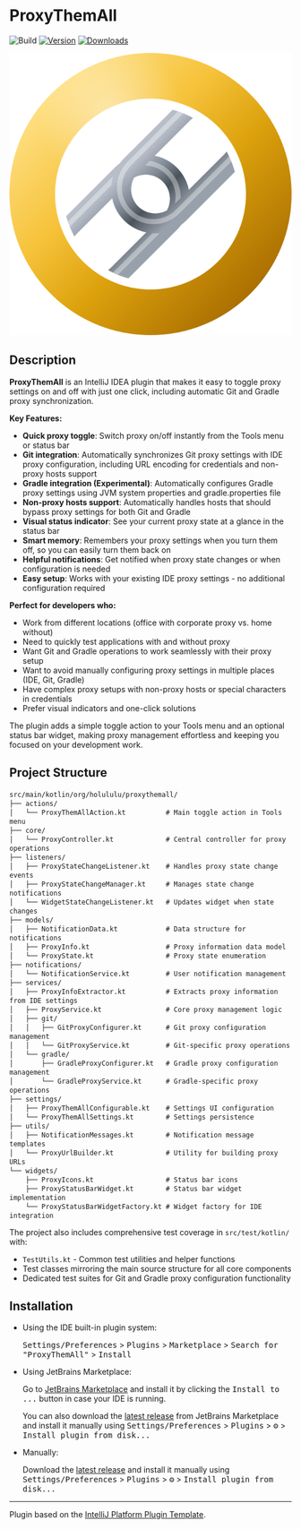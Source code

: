 # ProxyThemAll
![Build](https://github.com/HoLuLuLu/ProxyThemAll/workflows/Build/badge.svg)
[![Version](https://img.shields.io/jetbrains/plugin/v/28611-proxythemall.svg)](https://plugins.jetbrains.com/plugin/28611-proxythemall)
[![Downloads](https://img.shields.io/jetbrains/plugin/d/28611-proxythemall.svg)](https://plugins.jetbrains.com/plugin/28611-proxythemall)

![Plugin Icon](src/main/resources/META-INF/pluginIcon.svg)

## Description

<!-- Plugin description -->
__ProxyThemAll__ is an IntelliJ IDEA plugin that makes it easy to toggle proxy settings on and off with just one click,
including automatic Git and Gradle proxy synchronization.

__Key Features:__

- __Quick proxy toggle__: Switch proxy on/off instantly from the Tools menu or status bar
- __Git integration__: Automatically synchronizes Git proxy settings with IDE proxy configuration, including URL
  encoding for credentials and non-proxy hosts support
- __Gradle integration (Experimental)__: Automatically configures Gradle proxy settings using JVM system properties and
  gradle.properties file
- __Non-proxy hosts support__: Automatically handles hosts that should bypass proxy settings for both Git and Gradle
- __Visual status indicator__: See your current proxy state at a glance in the status bar
- __Smart memory__: Remembers your proxy settings when you turn them off, so you can easily turn them back on
- __Helpful notifications__: Get notified when proxy state changes or when configuration is needed
- __Easy setup__: Works with your existing IDE proxy settings - no additional configuration required

__Perfect for developers who:__

- Work from different locations (office with corporate proxy vs. home without)
- Need to quickly test applications with and without proxy
- Want Git and Gradle operations to work seamlessly with their proxy setup
- Want to avoid manually configuring proxy settings in multiple places (IDE, Git, Gradle)
- Have complex proxy setups with non-proxy hosts or special characters in credentials
- Prefer visual indicators and one-click solutions

The plugin adds a simple toggle action to your Tools menu and an optional status bar widget, making proxy management
effortless and keeping you focused on your development work.
<!-- Plugin description end -->

## Project Structure

```text
src/main/kotlin/org/holululu/proxythemall/
├── actions/
│   └── ProxyThemAllAction.kt          # Main toggle action in Tools menu
├── core/
│   └── ProxyController.kt             # Central controller for proxy operations
├── listeners/
│   ├── ProxyStateChangeListener.kt    # Handles proxy state change events
│   ├── ProxyStateChangeManager.kt     # Manages state change notifications
│   └── WidgetStateChangeListener.kt   # Updates widget when state changes
├── models/
│   ├── NotificationData.kt            # Data structure for notifications
│   ├── ProxyInfo.kt                   # Proxy information data model
│   └── ProxyState.kt                  # Proxy state enumeration
├── notifications/
│   └── NotificationService.kt         # User notification management
├── services/
│   ├── ProxyInfoExtractor.kt          # Extracts proxy information from IDE settings
│   ├── ProxyService.kt                # Core proxy management logic
│   ├── git/
│   │   ├── GitProxyConfigurer.kt      # Git proxy configuration management
│   │   └── GitProxyService.kt         # Git-specific proxy operations
│   └── gradle/
│       ├── GradleProxyConfigurer.kt   # Gradle proxy configuration management
│       └── GradleProxyService.kt      # Gradle-specific proxy operations
├── settings/
│   ├── ProxyThemAllConfigurable.kt    # Settings UI configuration
│   └── ProxyThemAllSettings.kt        # Settings persistence
├── utils/
│   ├── NotificationMessages.kt        # Notification message templates
│   └── ProxyUrlBuilder.kt             # Utility for building proxy URLs
└── widgets/
    ├── ProxyIcons.kt                  # Status bar icons
    ├── ProxyStatusBarWidget.kt        # Status bar widget implementation
    └── ProxyStatusBarWidgetFactory.kt # Widget factory for IDE integration
```

The project also includes comprehensive test coverage in `src/test/kotlin/` with:

- `TestUtils.kt` - Common test utilities and helper functions
- Test classes mirroring the main source structure for all core components
- Dedicated test suites for Git and Gradle proxy configuration functionality

## Installation

- Using the IDE built-in plugin system:
  
  <kbd>Settings/Preferences</kbd> > <kbd>Plugins</kbd> > <kbd>Marketplace</kbd> > <kbd>Search for "ProxyThemAll"</kbd> >
  <kbd>Install</kbd>
  
- Using JetBrains Marketplace:

  Go to [JetBrains Marketplace](https://plugins.jetbrains.com/plugin/28611-proxythemall) and install it by clicking
  the <kbd>Install to ...</kbd> button in case your IDE is running.

  You can also download the [latest release](https://plugins.jetbrains.com/plugin/28611-proxythemall/versions) from
  JetBrains Marketplace and install it manually using
  <kbd>Settings/Preferences</kbd> > <kbd>Plugins</kbd> > <kbd>⚙️</kbd> > <kbd>Install plugin from disk...</kbd>

- Manually:

  Download the [latest release](https://github.com/HoLuLuLu/ProxyThemAll/releases/latest) and install it manually using
  <kbd>Settings/Preferences</kbd> > <kbd>Plugins</kbd> > <kbd>⚙️</kbd> > <kbd>Install plugin from disk...</kbd>


---
Plugin based on the [IntelliJ Platform Plugin Template][template].

[template]: https://github.com/JetBrains/intellij-platform-plugin-template
[docs:plugin-description]: https://plugins.jetbrains.com/docs/intellij/plugin-user-experience.html#plugin-description-and-presentation
